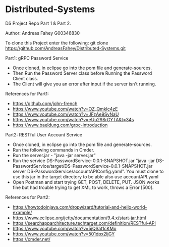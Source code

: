 # Distributed-Systems
DS Project Repo Part 1 & Part 2.

Author: Andreas Fahey G00346830

To clone this Project enter the following:   git clone https://github.com/AndreasFahey/Distributed-Systems.git

Part1: gRPC Password Service
- Once cloned, in eclipse go into the pom file and generate-sources.
- Then Run the Password Server class before Running the Password Client class.
- The Client will give you an error after input if the server isn't running.

References for Part1:
- https://github.com/john-french
- https://www.youtube.com/watch?v=OZ_Qmklc4zE
- https://www.youtube.com/watch?v=JFzAe9SvNaU
- https://www.youtube.com/watch?v=eUu29SrGYTA&t=34s
- https://www.baeldung.com/grpc-introduction

Part2: RESTful User Account Service
- Once cloned, in eclipse go into the pom file and generate-sources.
- Run the following commands in Cmder.
- Run the server.jar - "java -jar server.jar"
- Run the service DS-PasswordService-0.0.1-SNAPSHOT.jar "java -jar DS-PasswordService/target/DS-PasswordService-0.0.1-SNAPSHOT.jar server   DS-PasswordService/accountAPIConfig.yaml". You must clone to use this jar in the target directory to be able also use accountAPI.yaml
- Open Postman and start trying GET, POST, DELETE, PUT. JSON works fine but had trouble trying to get XML to work, throws a Error [500].

References for Part2:
- https://howtodoinjava.com/dropwizard/tutorial-and-hello-world-example/
- https://www.eclipse.org/jetty/documentation/9.4.x/start-jar.html
- https://searchapparchitecture.techtarget.com/definition/RESTful-API
- https://www.youtube.com/watch?v=5jQSat1cKMo
- https://www.youtube.com/watch?v=501dpx2IjGY
- https://cmder.net/
